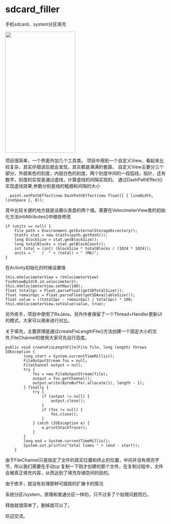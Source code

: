 # sdcard_filler
手机sdcard、system分区填充

<img src="http://i.imgur.com/RYlWZfI.png" width=220 height=380/>

项目很简单，一个界面外加几个工具类。
项目中用到一个自定义View，看起来比较复杂，其实仔细读后就会发现，其实都是满满的套路，
自定义View主要分三个部分，外层紫色的刻度，内层白色的刻度，两个刻度中间的一段弧线，指针，还有数字。刻度的实现是通过虚线，计算虚线的间隔实现的。
通过DashPathEffect()实现虚线效果,参数分别是线的粗细和间隔的大小
```
  paint.setPathEffect(new DashPathEffect(new float[] { lineWidth, lineSpace }, 0));
```

其中比较关键的地方就是设置仪表盘的两个值。需要在VelocimeterView类的初始化方法initAttributes()中做些修改
```
if (units == null) {
	File path = Environment.getExternalStorageDirectory();
	StatFs stat = new StatFs(path.getPath());
	long blockSize = stat.getBlockSize();
	long totalBlocks = stat.getBlockCount();
	int total = (int) (blockSize * totalBlocks / (1024 * 1024));
	units = "   /  " + (total) + " (Mb)";
}
```

在Activity初始化的时候设置值

```
this.mVelocimeterView = (VelocimeterView) findViewById(R.id.velocimeter2);
this.mVelocimeterView.setMax(100);
float totalSpc = Float.parseFloat(getSDTotalSize());
float remainSpc = Float.parseFloat(getSDAvailableSize());
float value = ((totalSpc - remainSpc) / totalSpc) * 100;
this.mVelocimeterView.setValue(value, true);

```

另外练手，项目中使用了RxJava，另外作者保留了一个Thread+Handler更新UI的模式，大家可以用来进行对比。

关于填充，主要原理是通过createFixLengthFile()方法创建一个固定大小的文件,FileChannel的使用大家可先自行百度。
```
public void createFixLengthFile(File file, long length) throws IOException {
        long start = System.currentTimeMillis();
        FileOutputStream fos = null;
        FileChannel output = null;
        try {
            fos = new FileOutputStream(file);
            output = fos.getChannel();
            output.write(ByteBuffer.allocate(1), length - 1);
        } finally {
            try {
                if (output != null) {
                    output.close();
                }
                if (fos != null) {
                    fos.close();
                }
            } catch (IOException e) {
                e.printStackTrace();
            }
        }
        long end = System.currentTimeMillis();
        System.out.println("total times " + (end - start));
    }
```

由于FileChannel只是指定了文件的其实位置和终止的位置，中间并没有填充字节，所以我们需要在手动cp 复制一下刚才创建的那个文件，在复制过程中，文件会被真正填充内容，从而达到了填充存储空间的目的。

由于练手，就没有处理那种可插拔的扩展卡的情况

系统分区/system，原理和普通分区一样的，只不过多了个权限问题而已。

释放就很简单了，删掉就可以了。

欢迎交流。
